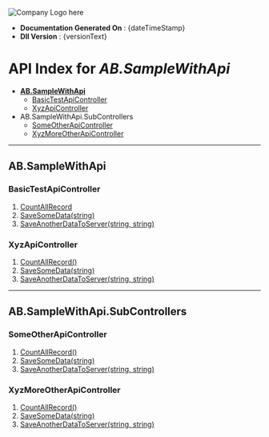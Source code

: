 ﻿ ![Company Logo here](../img/logo.png)

* **Documentation Generated On** : {dateTimeStamp}
* **Dll Version** : {versionText}

# API Index for _AB.SampleWithApi_

   - **[AB.SampleWithApi](#ab-samplewithapi)**
     - [BasicTestApiController](#basictestapicontroller)
     - [XyzApiController](##xyzapicontroller)
   - AB.SampleWithApi.SubControllers
     - [SomeOtherApiController](#someotherapicontroller)
     - [XyzMoreOtherApiController](##xyzmoreotherapicontroller)
   
----

## AB.SampleWithApi

### BasicTestApiController

1. [CountAllRecord](BasicTestApiController/CountAllRecord.md)
1. [SaveSomeData(string)](BasicTestApiController/SaveSomeData.md)
1. [SaveAnotherDataToServer(string, string)](BasicTestApiController/SaveAnotherDataToServer.md)

### XyzApiController

1. [CountAllRecord()](BasicTestApiController/CountAllRecord.md)
1. [SaveSomeData(string)](BasicTestApiController/SaveSomeData.md)
1. [SaveAnotherDataToServer(string, string)](BasicTestApiController/SaveAnotherDataToServer.md)

---

## AB.SampleWithApi.SubControllers

### SomeOtherApiController

1. [CountAllRecord()](BasicTestApiController/CountAllRecord.md)
1. [SaveSomeData(string)](BasicTestApiController/SaveSomeData.md)
1. [SaveAnotherDataToServer(string, string)](BasicTestApiController/SaveAnotherDataToServer.md)

### XyzMoreOtherApiController

1. [CountAllRecord()](BasicTestApiController/CountAllRecord.md)
1. [SaveSomeData(string)](BasicTestApiController/SaveSomeData.md)
1. [SaveAnotherDataToServer(string, string)](BasicTestApiController/SaveAnotherDataToServer.md)
